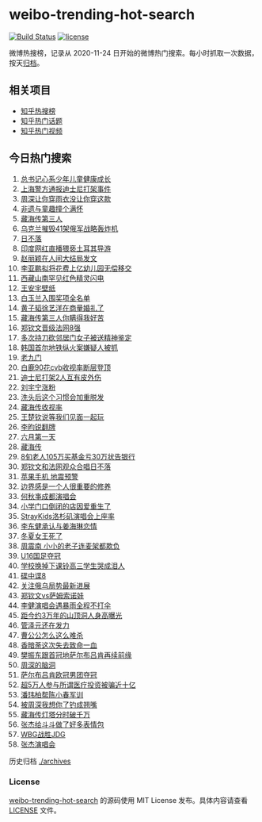 # weibo-trending-hot-search

[![Build Status](https://github.com/justjavac/weibo-trending-hot-search/workflows/ci/badge.svg?branch=master)](https://github.com/justjavac/weibo-trending-hot-search/actions)
[![license](https://img.shields.io/github/license/justjavac/weibo-trending-hot-search)](https://github.com/justjavac/weibo-trending-hot-search/blob/master/LICENSE)

微博热搜榜，记录从 2020-11-24 日开始的微博热门搜索。每小时抓取一次数据，按天[归档](./archives)。

## 相关项目

- [知乎热搜榜](https://github.com/justjavac/zhihu-trending-top-search)
- [知乎热门话题](https://github.com/justjavac/zhihu-trending-hot-questions)
- [知乎热门视频](https://github.com/justjavac/zhihu-trending-hot-video)

## 今日热门搜索

<!-- BEGIN -->
<!-- 最后更新时间 Mon Jun 02 2025 01:13:23 GMT+0800 (China Standard Time) -->

1. [总书记心系少年儿童健康成长](https://s.weibo.com//weibo?q=%23%E6%80%BB%E4%B9%A6%E8%AE%B0%E5%BF%83%E7%B3%BB%E5%B0%91%E5%B9%B4%E5%84%BF%E7%AB%A5%E5%81%A5%E5%BA%B7%E6%88%90%E9%95%BF%23&Refer=new_time)
1. [上海警方通报迪士尼打架事件](https://s.weibo.com//weibo?q=%23%E4%B8%8A%E6%B5%B7%E8%AD%A6%E6%96%B9%E9%80%9A%E6%8A%A5%E8%BF%AA%E5%A3%AB%E5%B0%BC%E6%89%93%E6%9E%B6%E4%BA%8B%E4%BB%B6%23&t=31&band_rank=1&Refer=top)
1. [周深让你穿雨衣没让你穿这款](https://s.weibo.com//weibo?q=%E5%91%A8%E6%B7%B1%E8%AE%A9%E4%BD%A0%E7%A9%BF%E9%9B%A8%E8%A1%A3%E6%B2%A1%E8%AE%A9%E4%BD%A0%E7%A9%BF%E8%BF%99%E6%AC%BE&t=31&band_rank=2&Refer=top)
1. [非遗与童趣撞个满怀](https://s.weibo.com//weibo?q=%23%E9%9D%9E%E9%81%97%E4%B8%8E%E7%AB%A5%E8%B6%A3%E6%92%9E%E4%B8%AA%E6%BB%A1%E6%80%80%23&t=31&band_rank=3&Refer=top)
1. [藏海传第三人](https://s.weibo.com//weibo?q=%23%E8%97%8F%E6%B5%B7%E4%BC%A0%E7%AC%AC%E4%B8%89%E4%BA%BA%23&t=31&band_rank=4&Refer=top)
1. [乌克兰摧毁41架俄军战略轰炸机](https://s.weibo.com//weibo?q=%23%E4%B9%8C%E5%85%8B%E5%85%B0%E6%91%A7%E6%AF%8141%E6%9E%B6%E4%BF%84%E5%86%9B%E6%88%98%E7%95%A5%E8%BD%B0%E7%82%B8%E6%9C%BA%23&t=31&band_rank=5&Refer=top)
1. [日不落](https://s.weibo.com//weibo?q=%E6%97%A5%E4%B8%8D%E8%90%BD&t=31&band_rank=6&Refer=top)
1. [印度网红直播猥亵土耳其导游](https://s.weibo.com//weibo?q=%23%E5%8D%B0%E5%BA%A6%E7%BD%91%E7%BA%A2%E7%9B%B4%E6%92%AD%E7%8C%A5%E4%BA%B5%E5%9C%9F%E8%80%B3%E5%85%B6%E5%AF%BC%E6%B8%B8%23&t=31&band_rank=9&Refer=top)
1. [赵丽颖在人间大结局发文](https://s.weibo.com//weibo?q=%23%E8%B5%B5%E4%B8%BD%E9%A2%96%E5%9C%A8%E4%BA%BA%E9%97%B4%E5%A4%A7%E7%BB%93%E5%B1%80%E5%8F%91%E6%96%87%23&t=31&band_rank=7&Refer=top)
1. [李亚鹏拟将花费上亿幼儿园无偿移交](https://s.weibo.com//weibo?q=%23%E6%9D%8E%E4%BA%9A%E9%B9%8F%E6%8B%9F%E5%B0%86%E8%8A%B1%E8%B4%B9%E4%B8%8A%E4%BA%BF%E5%B9%BC%E5%84%BF%E5%9B%AD%E6%97%A0%E5%81%BF%E7%A7%BB%E4%BA%A4%23&t=31&band_rank=8&Refer=top)
1. [西藏山南罕见红色精灵闪电](https://s.weibo.com//weibo?q=%23%E8%A5%BF%E8%97%8F%E5%B1%B1%E5%8D%97%E7%BD%95%E8%A7%81%E7%BA%A2%E8%89%B2%E7%B2%BE%E7%81%B5%E9%97%AA%E7%94%B5%23&t=31&band_rank=16&Refer=top)
1. [王安宇壁纸](https://s.weibo.com//weibo?q=%23%E7%8E%8B%E5%AE%89%E5%AE%87%E5%A3%81%E7%BA%B8%23&t=31&band_rank=18&Refer=top)
1. [白玉兰入围奖项全名单](https://s.weibo.com//weibo?q=%23%E7%99%BD%E7%8E%89%E5%85%B0%E5%85%A5%E5%9B%B4%E5%A5%96%E9%A1%B9%E5%85%A8%E5%90%8D%E5%8D%95%23&t=31&band_rank=13&Refer=top)
1. [黄子韬徐艺洋在商量婚礼了](https://s.weibo.com//weibo?q=%23%E9%BB%84%E5%AD%90%E9%9F%AC%E5%BE%90%E8%89%BA%E6%B4%8B%E5%9C%A8%E5%95%86%E9%87%8F%E5%A9%9A%E7%A4%BC%E4%BA%86%23&t=31&band_rank=12&Refer=top)
1. [藏海传第三人你瞒得我好苦](https://s.weibo.com//weibo?q=%E8%97%8F%E6%B5%B7%E4%BC%A0%E7%AC%AC%E4%B8%89%E4%BA%BA%E4%BD%A0%E7%9E%92%E5%BE%97%E6%88%91%E5%A5%BD%E8%8B%A6&t=31&band_rank=14&Refer=top)
1. [郑钦文晋级法网8强](https://s.weibo.com//weibo?q=%23%E9%83%91%E9%92%A6%E6%96%87%E6%99%8B%E7%BA%A7%E6%B3%95%E7%BD%918%E5%BC%BA%23&t=31&band_rank=11&Refer=top)
1. [多次持刀砍邻居门女子被送精神鉴定](https://s.weibo.com//weibo?q=%23%E5%A4%9A%E6%AC%A1%E6%8C%81%E5%88%80%E7%A0%8D%E9%82%BB%E5%B1%85%E9%97%A8%E5%A5%B3%E5%AD%90%E8%A2%AB%E9%80%81%E7%B2%BE%E7%A5%9E%E9%89%B4%E5%AE%9A%23&t=31&band_rank=10&Refer=top)
1. [韩国首尔地铁纵火案嫌疑人被抓](https://s.weibo.com//weibo?q=%23%E9%9F%A9%E5%9B%BD%E9%A6%96%E5%B0%94%E5%9C%B0%E9%93%81%E7%BA%B5%E7%81%AB%E6%A1%88%E5%AB%8C%E7%96%91%E4%BA%BA%E8%A2%AB%E6%8A%93%23&t=31&band_rank=34&Refer=top)
1. [老九门](https://s.weibo.com//weibo?q=%E8%80%81%E4%B9%9D%E9%97%A8&t=31&band_rank=23&Refer=top)
1. [白鹿90花cvb收视率断层登顶](https://s.weibo.com//weibo?q=%23%E7%99%BD%E9%B9%BF90%E8%8A%B1cvb%E6%94%B6%E8%A7%86%E7%8E%87%E6%96%AD%E5%B1%82%E7%99%BB%E9%A1%B6%23&t=31&band_rank=27&Refer=top)
1. [迪士尼打架2人互有皮外伤](https://s.weibo.com//weibo?q=%23%E8%BF%AA%E5%A3%AB%E5%B0%BC%E6%89%93%E6%9E%B62%E4%BA%BA%E4%BA%92%E6%9C%89%E7%9A%AE%E5%A4%96%E4%BC%A4%23&t=31&band_rank=25&Refer=top)
1. [刘宇宁涨粉](https://s.weibo.com//weibo?q=%23%E5%88%98%E5%AE%87%E5%AE%81%E6%B6%A8%E7%B2%89%23&t=31&band_rank=21&Refer=top)
1. [洗头后这个习惯会加重脱发](https://s.weibo.com//weibo?q=%23%E6%B4%97%E5%A4%B4%E5%90%8E%E8%BF%99%E4%B8%AA%E4%B9%A0%E6%83%AF%E4%BC%9A%E5%8A%A0%E9%87%8D%E8%84%B1%E5%8F%91%23&t=31&band_rank=24&Refer=top)
1. [藏海传收视率](https://s.weibo.com//weibo?q=%E8%97%8F%E6%B5%B7%E4%BC%A0%E6%94%B6%E8%A7%86%E7%8E%87&t=31&band_rank=17&Refer=top)
1. [王楚钦说等我们见面一起玩](https://s.weibo.com//weibo?q=%23%E7%8E%8B%E6%A5%9A%E9%92%A6%E8%AF%B4%E7%AD%89%E6%88%91%E4%BB%AC%E8%A7%81%E9%9D%A2%E4%B8%80%E8%B5%B7%E7%8E%A9%23&t=31&band_rank=31&Refer=top)
1. [李昀锐翻牌](https://s.weibo.com//weibo?q=%23%E6%9D%8E%E6%98%80%E9%94%90%E7%BF%BB%E7%89%8C%23&t=31&band_rank=15&Refer=top)
1. [六月第一天](https://s.weibo.com//weibo?q=%23%E5%85%AD%E6%9C%88%E7%AC%AC%E4%B8%80%E5%A4%A9%23&t=31&band_rank=43&Refer=top)
1. [藏海传](https://s.weibo.com//weibo?q=%E8%97%8F%E6%B5%B7%E4%BC%A0&t=31&band_rank=29&Refer=top)
1. [8旬老人105万买基金亏30万状告银行](https://s.weibo.com//weibo?q=%238%E6%97%AC%E8%80%81%E4%BA%BA105%E4%B8%87%E4%B9%B0%E5%9F%BA%E9%87%91%E4%BA%8F30%E4%B8%87%E7%8A%B6%E5%91%8A%E9%93%B6%E8%A1%8C%23&t=31&band_rank=20&Refer=top)
1. [郑钦文和法网观众合唱日不落](https://s.weibo.com//weibo?q=%23%E9%83%91%E9%92%A6%E6%96%87%E5%92%8C%E6%B3%95%E7%BD%91%E8%A7%82%E4%BC%97%E5%90%88%E5%94%B1%E6%97%A5%E4%B8%8D%E8%90%BD%23&t=31&band_rank=19&Refer=top)
1. [苹果手机 地震预警](https://s.weibo.com//weibo?q=%E8%8B%B9%E6%9E%9C%E6%89%8B%E6%9C%BA%20%E5%9C%B0%E9%9C%87%E9%A2%84%E8%AD%A6&t=31&band_rank=47&Refer=top)
1. [边界感是一个人很重要的修养](https://s.weibo.com//weibo?q=%23%E8%BE%B9%E7%95%8C%E6%84%9F%E6%98%AF%E4%B8%80%E4%B8%AA%E4%BA%BA%E5%BE%88%E9%87%8D%E8%A6%81%E7%9A%84%E4%BF%AE%E5%85%BB%23&t=31&band_rank=31&Refer=top)
1. [何秋亊成都演唱会](https://s.weibo.com//weibo?q=%23%E4%BD%95%E7%A7%8B%E4%BA%8A%E6%88%90%E9%83%BD%E6%BC%94%E5%94%B1%E4%BC%9A%23&t=31&band_rank=32&Refer=top)
1. [小学门口倒闭的店因爱重生了](https://s.weibo.com//weibo?q=%23%E5%B0%8F%E5%AD%A6%E9%97%A8%E5%8F%A3%E5%80%92%E9%97%AD%E7%9A%84%E5%BA%97%E5%9B%A0%E7%88%B1%E9%87%8D%E7%94%9F%E4%BA%86%23&t=31&band_rank=26&Refer=top)
1. [StrayKids洛杉矶演唱会上座率](https://s.weibo.com//weibo?q=StrayKids%E6%B4%9B%E6%9D%89%E7%9F%B6%E6%BC%94%E5%94%B1%E4%BC%9A%E4%B8%8A%E5%BA%A7%E7%8E%87&t=31&band_rank=34&Refer=top)
1. [李东健承认与姜海琳恋情](https://s.weibo.com//weibo?q=%23%E6%9D%8E%E4%B8%9C%E5%81%A5%E6%89%BF%E8%AE%A4%E4%B8%8E%E5%A7%9C%E6%B5%B7%E7%90%B3%E6%81%8B%E6%83%85%23&t=31&band_rank=22&Refer=top)
1. [冬夏女王死了](https://s.weibo.com//weibo?q=%23%E5%86%AC%E5%A4%8F%E5%A5%B3%E7%8E%8B%E6%AD%BB%E4%BA%86%23&t=31&band_rank=35&Refer=top)
1. [周震南 小小的老子连麦架都欺负](https://s.weibo.com//weibo?q=%E5%91%A8%E9%9C%87%E5%8D%97%20%E5%B0%8F%E5%B0%8F%E7%9A%84%E8%80%81%E5%AD%90%E8%BF%9E%E9%BA%A6%E6%9E%B6%E9%83%BD%E6%AC%BA%E8%B4%9F&t=31&band_rank=40&Refer=top)
1. [U16国足夺冠](https://s.weibo.com//weibo?q=%23U16%E5%9B%BD%E8%B6%B3%E5%A4%BA%E5%86%A0%23&t=31&band_rank=38&Refer=top)
1. [学校换掉下课铃高三学生哭成泪人](https://s.weibo.com//weibo?q=%23%E5%AD%A6%E6%A0%A1%E6%8D%A2%E6%8E%89%E4%B8%8B%E8%AF%BE%E9%93%83%E9%AB%98%E4%B8%89%E5%AD%A6%E7%94%9F%E5%93%AD%E6%88%90%E6%B3%AA%E4%BA%BA%23&t=31&band_rank=32&Refer=top)
1. [碟中谍8](https://s.weibo.com//weibo?q=%E7%A2%9F%E4%B8%AD%E8%B0%8D8&t=31&band_rank=39&Refer=top)
1. [关注俄乌局势最新进展](https://s.weibo.com//weibo?q=%23%E5%85%B3%E6%B3%A8%E4%BF%84%E4%B9%8C%E5%B1%80%E5%8A%BF%E6%9C%80%E6%96%B0%E8%BF%9B%E5%B1%95%23&t=31&band_rank=44&Refer=top)
1. [郑钦文vs萨姆索诺娃](https://s.weibo.com//weibo?q=%23%E9%83%91%E9%92%A6%E6%96%87vs%E8%90%A8%E5%A7%86%E7%B4%A2%E8%AF%BA%E5%A8%83%23&t=31&band_rank=42&Refer=top)
1. [李健演唱会遇暴雨全程不打伞](https://s.weibo.com//weibo?q=%23%E6%9D%8E%E5%81%A5%E6%BC%94%E5%94%B1%E4%BC%9A%E9%81%87%E6%9A%B4%E9%9B%A8%E5%85%A8%E7%A8%8B%E4%B8%8D%E6%89%93%E4%BC%9E%23&t=31&band_rank=46&Refer=top)
1. [距今约3万年的山顶洞人身高曝光](https://s.weibo.com//weibo?q=%23%E8%B7%9D%E4%BB%8A%E7%BA%A63%E4%B8%87%E5%B9%B4%E7%9A%84%E5%B1%B1%E9%A1%B6%E6%B4%9E%E4%BA%BA%E8%BA%AB%E9%AB%98%E6%9B%9D%E5%85%89%23&t=31&band_rank=36&Refer=top)
1. [管泽元还在发力](https://s.weibo.com//weibo?q=%E7%AE%A1%E6%B3%BD%E5%85%83%E8%BF%98%E5%9C%A8%E5%8F%91%E5%8A%9B&t=31&band_rank=48&Refer=top)
1. [曹公公怎么这么难杀](https://s.weibo.com//weibo?q=%E6%9B%B9%E5%85%AC%E5%85%AC%E6%80%8E%E4%B9%88%E8%BF%99%E4%B9%88%E9%9A%BE%E6%9D%80&t=31&band_rank=46&Refer=top)
1. [香暗荼这次失去致命一血](https://s.weibo.com//weibo?q=%23%E9%A6%99%E6%9A%97%E8%8D%BC%E8%BF%99%E6%AC%A1%E5%A4%B1%E5%8E%BB%E8%87%B4%E5%91%BD%E4%B8%80%E8%A1%80%23&t=31&band_rank=42&Refer=top)
1. [樊振东跟首冠地萨尔布吕肯再续前缘](https://s.weibo.com//weibo?q=%23%E6%A8%8A%E6%8C%AF%E4%B8%9C%E8%B7%9F%E9%A6%96%E5%86%A0%E5%9C%B0%E8%90%A8%E5%B0%94%E5%B8%83%E5%90%95%E8%82%AF%E5%86%8D%E7%BB%AD%E5%89%8D%E7%BC%98%23&t=31&band_rank=28&Refer=top)
1. [周深的脑洞](https://s.weibo.com//weibo?q=%23%E5%91%A8%E6%B7%B1%E7%9A%84%E8%84%91%E6%B4%9E%23&t=31&band_rank=49&Refer=top)
1. [萨尔布吕肯欧冠男团夺冠](https://s.weibo.com//weibo?q=%23%E8%90%A8%E5%B0%94%E5%B8%83%E5%90%95%E8%82%AF%E6%AC%A7%E5%86%A0%E7%94%B7%E5%9B%A2%E5%A4%BA%E5%86%A0%23&t=31&band_rank=50&Refer=top)
1. [超5万人参与所谓医疗投资被骗近十亿](https://s.weibo.com//weibo?q=%23%E8%B6%855%E4%B8%87%E4%BA%BA%E5%8F%82%E4%B8%8E%E6%89%80%E8%B0%93%E5%8C%BB%E7%96%97%E6%8A%95%E8%B5%84%E8%A2%AB%E9%AA%97%E8%BF%91%E5%8D%81%E4%BA%BF%23&t=31&band_rank=30&Refer=top)
1. [潘玮柏帮陈小春军训](https://s.weibo.com//weibo?q=%E6%BD%98%E7%8E%AE%E6%9F%8F%E5%B8%AE%E9%99%88%E5%B0%8F%E6%98%A5%E5%86%9B%E8%AE%AD&t=31&band_rank=33&Refer=top)
1. [被周深我想你了钓成翘嘴](https://s.weibo.com//weibo?q=%E8%A2%AB%E5%91%A8%E6%B7%B1%E6%88%91%E6%83%B3%E4%BD%A0%E4%BA%86%E9%92%93%E6%88%90%E7%BF%98%E5%98%B4&t=31&band_rank=37&Refer=top)
1. [藏海传灯塔分时破千万](https://s.weibo.com//weibo?q=%23%E8%97%8F%E6%B5%B7%E4%BC%A0%E7%81%AF%E5%A1%94%E5%88%86%E6%97%B6%E7%A0%B4%E5%8D%83%E4%B8%87%23&t=31&band_rank=41&Refer=top)
1. [张杰给斗斗做了好多表情包](https://s.weibo.com//weibo?q=%E5%BC%A0%E6%9D%B0%E7%BB%99%E6%96%97%E6%96%97%E5%81%9A%E4%BA%86%E5%A5%BD%E5%A4%9A%E8%A1%A8%E6%83%85%E5%8C%85&t=31&band_rank=45&Refer=top)
1. [WBG战胜JDG](https://s.weibo.com//weibo?q=%23WBG%E6%88%98%E8%83%9CJDG%23&t=31&band_rank=49&Refer=top)
1. [张杰演唱会](https://s.weibo.com//weibo?q=%E5%BC%A0%E6%9D%B0%E6%BC%94%E5%94%B1%E4%BC%9A&t=31&band_rank=50&Refer=top)

<!-- END -->

历史归档 [./archives](./archives)

### License

[weibo-trending-hot-search](https://github.com/justjavac/weibo-trending-hot-search) 的源码使用 MIT License
发布。具体内容请查看 [LICENSE](./LICENSE) 文件。
